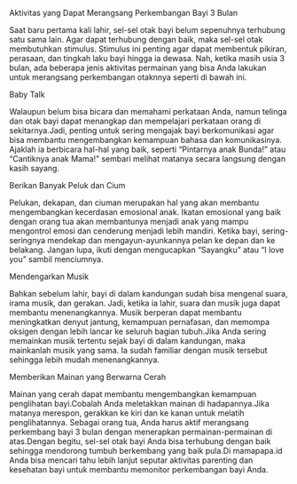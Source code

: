 Aktivitas yang Dapat Merangsang Perkembangan Bayi 3 Bulan

Saat baru pertama kali lahir, sel-sel otak bayi belum sepenuhnya terhubung satu sama lain. Agar dapat terhubung dengan baik, maka sel-sel otak membutuhkan stimulus. Stimulus ini penting agar dapat membentuk pikiran, perasaan, dan tingkah laku bayi hingga ia dewasa. Nah, ketika masih usia 3 bulan, ada beberapa jenis aktivitas permainan yang bisa Anda lakukan untuk merangsang perkembangan otaknnya seperti di bawah ini.

Baby Talk

Walaupun belum bisa bicara dan memahami perkataan Anda, namun telinga dan otak bayi dapat menangkap dan mempelajari perkataan orang di sekitarnya.Jadi, penting untuk sering mengajak bayi berkomunikasi agar bisa membantu mengembangkan kemampuan bahasa dan komunikasinya. Ajaklah ia berbicara hal-hal yang baik, seperti “Pintarnya anak Bunda!” atau “Cantiknya anak Mama!” sembari melihat matanya secara langsung dengan kasih sayang.

Berikan Banyak Peluk dan Cium

Pelukan, dekapan, dan ciuman merupakan hal yang akan membantu mengembangkan kecerdasan emosional anak. Ikatan emosional yang baik dengan orang tua akan membantunya menjadi anak yang mampu mengontrol emosi dan cenderung menjadi lebih mandiri. Ketika bayi, sering-seringnya mendekap dan mengayun-ayunkannya pelan ke depan dan ke belakang. Jangan lupa, ikuti dengan mengucapkan “Sayangku” atau “I love you” sambil menciumnya.

Mendengarkan Musik

Bahkan sebelum lahir, bayi di dalam kandungan sudah bisa mengenal suara, irama musik, dan gerakan. Jadi, ketika ia lahir, suara dan musik juga dapat membantu menenangkannya. Musik berperan dapat membantu meningkatkan denyut jantung, kemampuan pernafasan, dan memompa oksigen dengan lebih lancar ke seluruh bagian tubuh.Jika Anda sering memainkan musik tertentu sejak bayi di dalam kandungan, maka mainkanlah musik yang sama. Ia sudah familiar dengan musik tersebut sehingga lebih mudah menenangkannya.

Memberikan Mainan yang Berwarna Cerah

Mainan yang cerah dapat membantu mengembangkan kemampuan penglihatan bayi.Cobalah Anda meletakkan mainan di hadapannya.Jika matanya merespon, gerakkan ke kiri dan ke kanan untuk melatih penglihatannya.
Sebagai orang tua, Anda harus aktif merangsang perkembang bayi 3 bulan dengan menerapkan permainan-permainan di atas.Dengan begitu, sel-sel otak bayi Anda bisa terhubung dengan baik sehingga mendorong tumbuh berkembang yang baik pula.Di mamapapa.id Anda bisa mencari tahu lebih lanjut seputar aktivitas parenting dan kesehatan bayi untuk membantu memonitor perkembangan bayi Anda.
